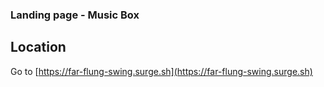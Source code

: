 ### Landing page - Music Box

## Location
Go to [https://far-flung-swing.surge.sh](https://far-flung-swing.surge.sh)